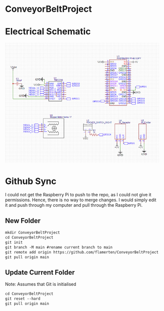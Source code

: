 # ConveyorBeltProject 

# Electrical Schematic

![Schematic](src/schematic.png)

# Github Sync
I could not get the Raspberry Pi to push to the repo, as I could not give it permissions. Hence, there is no way to merge changes. I would simply edit it and push through my computer and pull through the Raspberry Pi.

## New Folder

    mkdir ConveyorBeltProject
    cd ConveyorBeltProject
    git init
    git branch -M main #rename current branch to main
    git remote add origin https://github.com/flamerten/ConveyorBeltProject
    git pull origin main

## Update Current Folder
Note: Assumes that Git is initialised

    cd ConveyorBeltProject
    git reset --hard
    git pull origin main
